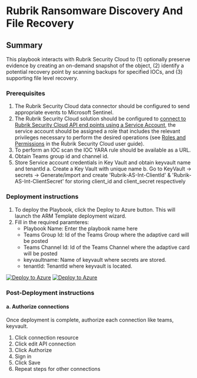# Rubrik Ransomware Discovery And File Recovery

## Summary

This playbook interacts with Rubrik Security Cloud to (1) optionally preserve evidence by creating an on-demand snapshot of the object, (2) identify a potential recovery point by scanning backups for specified IOCs, and (3) supporting file level recovery.

### Prerequisites

1. The Rubrik Security Cloud data connector should be configured to send appropriate events to Microsoft Sentinel.
2. The Rubrik Security Cloud solution should be configured to [connect to Rubrik Security Cloud API end points using a Service Account](https://docs.rubrik.com/en-us/saas/saas/polaris_api_access_with_service_accounts.html), the service account should be assigned a role that includes the relevant privileges necessary to perform the desired operations (see [Roles and Permissions](https://docs.rubrik.com/en-us/saas/saas/common/roles_and_permissions.html) in the Rubrik Security Cloud user guide).
3. To perform an IOC scan the IOC YARA rule should be available as a URL.
4. Obtain Teams group id and channel id.
5. Store Service account credentials in Key Vault and obtain keyvault name and tenantId
    a. Create a Key Vault with unique name
    b. Go to KeyVault -> secrets -> Generate/import and create 'Rubrik-AS-Int-ClientId' & 'Rubrik-AS-Int-ClientSecret' for storing client_id and client_secret respectively

### Deployment instructions

1. To deploy the Playbook, click the Deploy to Azure button. This will launch the ARM Template deployment wizard.
2. Fill in the required paramteres:
    * Playbook Name: Enter the playbook name here
    * Teams Group Id: Id of the Teams Group where the adaptive card will be posted
    * Teams Channel Id: Id of the Teams Channel where the adaptive card will be posted
    * keyvaultname: Name of keyvault where secrets are stored.
    * tenantId: TenantId where keyvault is located.

[![Deploy to Azure](https://aka.ms/deploytoazurebutton)](https://portal.azure.com/#create/Microsoft.Template/uri/https%3A%2F%2Fraw.githubusercontent.com%2FAzure%2FAzure-Sentinel%2Fmaster%2FSolutions%2FCisco%2520ISE%2FPlaybooks%2FCiscoISE-TakeEndpointActionFromTeams%2Fazuredeploy.json) [![Deploy to Azure](https://aka.ms/deploytoazuregovbutton)](https://portal.azure.us/#create/Microsoft.Template/uri/https%3A%2F%2Fraw.githubusercontent.com%2FAzure%2FAzure-Sentinel%2Fmaster%2FSolutions%2FCisco%2520ISE%2FPlaybooks%2FCiscoISE-TakeEndpointActionFromTeams%2Fazuredeploy.json)

### Post-Deployment instructions

#### a. Authorize connections

Once deployment is complete, authorize each connection like teams, keyvault.

1. Click connection resource
2. Click edit API connection
3. Click Authorize
4. Sign in
5. Click Save
6. Repeat steps for other connections

